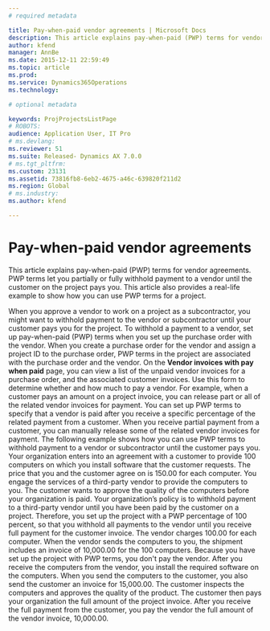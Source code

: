 ```yaml
---
# required metadata

title: Pay-when-paid vendor agreements | Microsoft Docs
description: This article explains pay-when-paid (PWP) terms for vendor agreements. PWP terms let you partially or fully withhold payment to a vendor until the customer on the project pays you. This article also provides a real-life example to show how you can use PWP terms for a project.
author: kfend
manager: AnnBe
ms.date: 2015-12-11 22:59:49
ms.topic: article
ms.prod: 
ms.service: Dynamics365Operations
ms.technology: 

# optional metadata

keywords: ProjProjectsListPage
# ROBOTS: 
audience: Application User, IT Pro
# ms.devlang: 
ms.reviewer: 51
ms.suite: Released- Dynamics AX 7.0.0
# ms.tgt_pltfrm: 
ms.custom: 23131
ms.assetid: 73816fb8-6eb2-4675-a46c-639820f211d2
ms.region: Global
# ms.industry: 
ms.author: kfend

---
```


# Pay-when-paid vendor agreements

This article explains pay-when-paid (PWP) terms for vendor agreements. PWP terms let you partially or fully withhold payment to a vendor until the customer on the project pays you. This article also provides a real-life example to show how you can use PWP terms for a project.

When you approve a vendor to work on a project as a subcontractor, you might want to withhold payment to the vendor or subcontractor until your customer pays you for the project. To withhold a payment to a vendor, set up pay-when-paid (PWP) terms when you set up the purchase order with the vendor. When you create a purchase order for the vendor and assign a project ID to the purchase order, PWP terms in the project are associated with the purchase order and the vendor. On the **Vendor invoices with pay when paid** page, you can view a list of the unpaid vendor invoices for a purchase order, and the associated customer invoices. Use this form to determine whether and how much to pay a vendor. For example, when a customer pays an amount on a project invoice, you can release part or all of the related vendor invoices for payment. You can set up PWP terms to specify that a vendor is paid after you receive a specific percentage of the related payment from a customer. When you receive partial payment from a customer, you can manually release some of the related vendor invoices for payment. The following example shows how you can use PWP terms to withhold payment to a vendor or subcontractor until the customer pays you. Your organization enters into an agreement with a customer to provide 100 computers on which you install software that the customer requests. The price that you and the customer agree on is 150.00 for each computer. You engage the services of a third-party vendor to provide the computers to you. The customer wants to approve the quality of the computers before your organization is paid. Your organization’s policy is to withhold payment to a third-party vendor until you have been paid by the customer on a project. Therefore, you set up the project with a PWP percentage of 100 percent, so that you withhold all payments to the vendor until you receive full payment for the customer invoice. The vendor charges 100.00 for each computer. When the vendor sends the computers to you, the shipment includes an invoice of 10,000.00 for the 100 computers. Because you have set up the project with PWP terms, you don't pay the vendor. After you receive the computers from the vendor, you install the required software on the computers. When you send the computers to the customer, you also send the customer an invoice for 15,000.00. The customer inspects the computers and approves the quality of the product. The customer then pays your organization the full amount of the project invoice. After you receive the full payment from the customer, you pay the vendor the full amount of the vendor invoice, 10,000.00.

